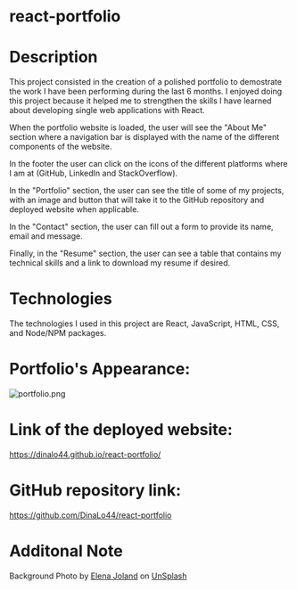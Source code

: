 # react-portfolio

# Description
This project consisted in the creation of a polished portfolio to demostrate the work I have been performing during the last 6 months. 
I enjoyed doing this project because it helped me to strengthen the skills I have learned about developing single web applications with React. 

When the portfolio website is loaded, the user will see the "About Me" section where a navigation bar is displayed with the name of the different components of the website. 

In the footer the user can click on the icons of the different platforms where I am at (GitHub, LinkedIn and StackOverflow).

In the "Portfolio" section, the user can see the title of some of my projects, with an image and button that will take it to the GitHub repository and deployed website when applicable.

In the "Contact" section, the user can fill out a form to provide its name, email and message.

Finally, in the "Resume" section, the user can see a table that contains my technical skills and a link to download my resume if desired.

# Technologies
The technologies I used in this project are React, JavaScript, HTML, CSS, and Node/NPM packages.

# Portfolio's Appearance:
![portfolio.png](https://github.com/DinaLo44/react-portfolio/blob/main/src/images/portfolio.png)

# Link of the deployed website:
https://dinalo44.github.io/react-portfolio/

# GitHub repository link:
https://github.com/DinaLo44/react-portfolio

# Additonal Note
Background Photo by <ins>Elena Joland</ins> on <ins>UnSplash</ins>

